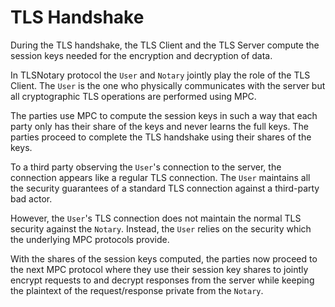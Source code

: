 # TLS Handshake

During the TLS handshake, the TLS Client and the TLS Server compute the session keys needed for the encryption and decryption of data.

In TLSNotary protocol the `User` and `Notary` jointly play the role of the TLS Client. The `User` is the one who physically communicates with the server but all cryptographic TLS operations are performed using MPC.

The parties use MPC to compute the session keys in such a way that each party only has their share of the keys and never learns the full keys. The parties proceed to complete the TLS handshake using their shares of the keys.

To a third party observing the `User`'s connection to the server, the connection appears like a regular TLS connection. The `User` maintains all the security guarantees of a standard TLS connection against a third-party bad actor.

However, the `User`'s TLS connection does not maintain the normal TLS security against the `Notary`. Instead, the `User` relies on the security which the underlying MPC protocols provide.

With the shares of the session keys computed, the parties now proceed to the next MPC protocol where they use their session key shares to jointly encrypt requests to and decrypt responses from the server while keeping the plaintext of the request/response private from the `Notary`.
